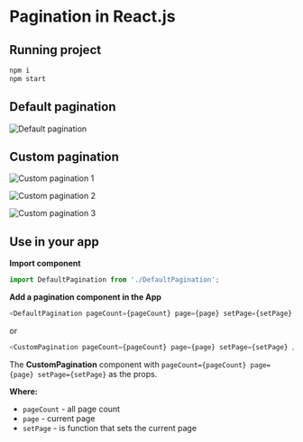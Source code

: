 # Pagination in React.js

## Running project

```bash
npm i
npm start
```

## Default pagination

![Default pagination](https://user-images.githubusercontent.com/32642944/78912978-990b0a80-7a88-11ea-8314-e731d8ec0023.PNG)

## Custom pagination

![Custom pagination 1](https://user-images.githubusercontent.com/32642944/78917003-94495500-7a8e-11ea-8bae-4f126a4ea61c.PNG)

![Custom pagination 2](https://user-images.githubusercontent.com/32642944/78916840-5d733f00-7a8e-11ea-8308-9b8da4e94322.PNG)

![Custom pagination 3](https://user-images.githubusercontent.com/32642944/78913230-fdc66500-7a88-11ea-859e-c98b1c4bdf20.PNG)

## Use in your app

**Import component**

```javascript
import DefaultPagination from './DefaultPagination';
```

__Add a pagination component in the App__

```javascript
<DefaultPagination pageCount={pageCount} page={page} setPage={setPage} />
```
or
```javascript
<CustomPagination pageCount={pageCount} page={page} setPage={setPage} />
```

The __CustomPagination__ component with 
`pageCount={pageCount} page={page} setPage={setPage}` as the props.

__Where:__
- `pageCount` - all page count
- `page` - current page
- `setPage` - is function that sets the current page